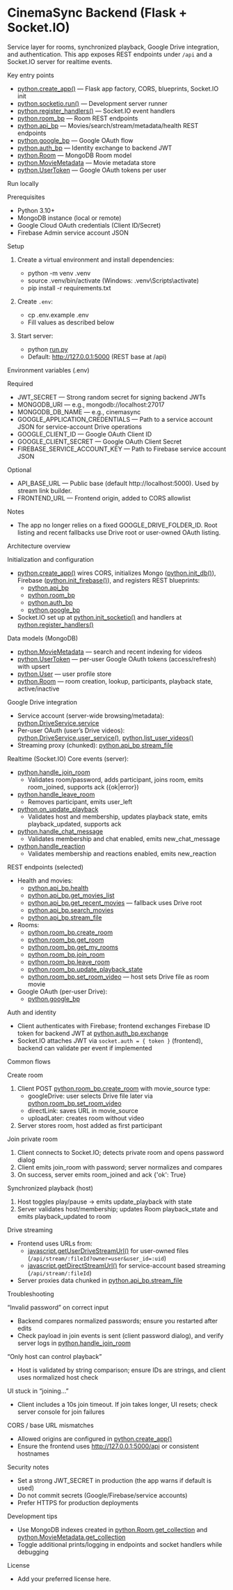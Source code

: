 # CinemaSync Backend (Flask + Socket.IO)

Service layer for rooms, synchronized playback, Google Drive integration, and authentication. This app exposes REST endpoints under `/api` and a Socket.IO server for realtime events.

Key entry points
- [python.create_app()](backend/app/__init__.py:28) — Flask app factory, CORS, blueprints, Socket.IO init
- [python.socketio.run()](backend/run.py:6) — Development server runner
- [python.register_handlers()](backend/app/socket_manager.py:35) — Socket.IO event handlers
- [python.room_bp](backend/app/room_routes.py:11) — Room REST endpoints
- [python.api_bp](backend/app/routes.py:11) — Movies/search/stream/metadata/health REST endpoints
- [python.google_bp](backend/app/google_oauth_routes.py:90) — Google OAuth flow
- [python.auth_bp](backend/app/auth_routes.py:1) — Identity exchange to backend JWT
- [python.Room](backend/app/models.py:346) — MongoDB Room model
- [python.MovieMetadata](backend/app/models.py:88) — Movie metadata store
- [python.UserToken](backend/app/models.py:216) — Google OAuth tokens per user

Run locally

Prerequisites
- Python 3.10+
- MongoDB instance (local or remote)
- Google Cloud OAuth credentials (Client ID/Secret)
- Firebase Admin service account JSON

Setup
1) Create a virtual environment and install dependencies:
   - python -m venv .venv
   - source .venv/bin/activate  (Windows: .venv\\Scripts\\activate)
   - pip install -r requirements.txt

2) Create `.env`:
   - cp .env.example .env
   - Fill values as described below

3) Start server:
   - python [run.py](backend/run.py:1)
   - Default: http://127.0.0.1:5000 (REST base at /api)

Environment variables (.env)

Required
- JWT_SECRET — Strong random secret for signing backend JWTs
- MONGODB_URI — e.g., mongodb://localhost:27017
- MONGODB_DB_NAME — e.g., cinemasync
- GOOGLE_APPLICATION_CREDENTIALS — Path to a service account JSON for service-account Drive operations
- GOOGLE_CLIENT_ID — Google OAuth Client ID
- GOOGLE_CLIENT_SECRET — Google OAuth Client Secret
- FIREBASE_SERVICE_ACCOUNT_KEY — Path to Firebase service account JSON

Optional
- API_BASE_URL — Public base (default http://localhost:5000). Used by stream link builder.
- FRONTEND_URL — Frontend origin, added to CORS allowlist

Notes
- The app no longer relies on a fixed GOOGLE_DRIVE_FOLDER_ID. Root listing and recent fallbacks use Drive root or user-owned OAuth listing.

Architecture overview

Initialization and configuration
- [python.create_app()](backend/app/__init__.py:28) wires CORS, initializes Mongo ([python.init_db()](backend/app/models.py:65)), Firebase ([python.init_firebase()](backend/app/firebase_admin.py:1)), and registers REST blueprints:
  - [python.api_bp](backend/app/routes.py:11)
  - [python.room_bp](backend/app/room_routes.py:11)
  - [python.auth_bp](backend/app/auth_routes.py:1)
  - [python.google_bp](backend/app/google_oauth_routes.py:90)
- Socket.IO set up at [python.init_socketio()](backend/app/socket_manager.py:20) and handlers at [python.register_handlers()](backend/app/socket_manager.py:35)

Data models (MongoDB)
- [python.MovieMetadata](backend/app/models.py:88) — search and recent indexing for videos
- [python.UserToken](backend/app/models.py:216) — per-user Google OAuth tokens (access/refresh) with upsert
- [python.User](backend/app/models.py:288) — user profile store
- [python.Room](backend/app/models.py:346) — room creation, lookup, participants, playback state, active/inactive

Google Drive integration
- Service account (server-wide browsing/metadata): [python.DriveService.service](backend/app/drive_service.py:90)
- Per-user OAuth (user’s Drive videos): [python.DriveService.user_service()](backend/app/drive_service.py:148), [python.list_user_videos()](backend/app/drive_service.py:299)
- Streaming proxy (chunked): [python.api_bp stream_file](backend/app/routes.py:94)

Realtime (Socket.IO)
Core events (server):
- [python.handle_join_room](backend/app/socket_manager.py:49)
  - Validates room/password, adds participant, joins room, emits room_joined, supports ack ({ok|error})
- [python.handle_leave_room](backend/app/socket_manager.py:112)
  - Removes participant, emits user_left
- [python.on_update_playback](backend/app/socket_manager.py:153)
  - Validates host and membership, updates playback state, emits playback_updated, supports ack
- [python.handle_chat_message](backend/app/socket_manager.py:228)
  - Validates membership and chat enabled, emits new_chat_message
- [python.handle_reaction](backend/app/socket_manager.py:282)
  - Validates membership and reactions enabled, emits new_reaction

REST endpoints (selected)
- Health and movies:
  - [python.api_bp.health](backend/app/routes.py:23)
  - [python.api_bp.get_movies_list](backend/app/routes.py:42)
  - [python.api_bp.get_recent_movies](backend/app/routes.py:238) — fallback uses Drive root
  - [python.api_bp.search_movies](backend/app/routes.py:192)
  - [python.api_bp.stream_file](backend/app/routes.py:94)
- Rooms:
  - [python.room_bp.create_room](backend/app/room_routes.py:63)
  - [python.room_bp.get_room](backend/app/room_routes.py:256)
  - [python.room_bp.get_my_rooms](backend/app/room_routes.py:302)
  - [python.room_bp.join_room](backend/app/room_routes.py:361)
  - [python.room_bp.leave_room](backend/app/room_routes.py:436)
  - [python.room_bp.update_playback_state](backend/app/room_routes.py:484)
  - [python.room_bp.set_room_video](backend/app/room_routes.py:694) — host sets Drive file as room movie
- Google OAuth (per-user Drive):
  - [python.google_bp](backend/app/google_oauth_routes.py:90)

Auth and identity
- Client authenticates with Firebase; frontend exchanges Firebase ID token for backend JWT at [python.auth_bp.exchange](backend/app/auth_routes.py:1)
- Socket.IO attaches JWT via `socket.auth = { token }` (frontend), backend can validate per event if implemented

Common flows

Create room
1) Client POST [python.room_bp.create_room](backend/app/room_routes.py:63) with movie_source type:
   - googleDrive: user selects Drive file later via [python.room_bp.set_room_video](backend/app/room_routes.py:694)
   - directLink: saves URL in movie_source
   - uploadLater: creates room without video
2) Server stores room, host added as first participant

Join private room
1) Client connects to Socket.IO; detects private room and opens password dialog
2) Client emits join_room with password; server normalizes and compares
3) On success, server emits room_joined and ack {'ok': True}

Synchronized playback (host)
1) Host toggles play/pause → emits update_playback with state
2) Server validates host/membership; updates Room playback_state and emits playback_updated to room

Drive streaming
- Frontend uses URLs from:
  - [javascript.getUserDriveStreamUrl()](client/src/utils/api.js:232) for user-owned files (`/api/stream/:fileId?owner=user&user_id=:uid`)
  - [javascript.getDirectStreamUrl()](client/src/utils/api.js:220) for service-account based streaming (`/api/stream/:fileId`)
- Server proxies data chunked in [python.api_bp.stream_file](backend/app/routes.py:94)

Troubleshooting

“Invalid password” on correct input
- Backend compares normalized passwords; ensure you restarted after edits
- Check payload in join events is sent (client password dialog), and verify server logs in [python.handle_join_room](backend/app/socket_manager.py:49)

“Only host can control playback”
- Host is validated by string comparison; ensure IDs are strings, and client uses normalized host check

UI stuck in “joining…”
- Client includes a 10s join timeout. If join takes longer, UI resets; check server console for join failures

CORS / base URL mismatches
- Allowed origins are configured in [python.create_app()](backend/app/__init__.py:31)
- Ensure the frontend uses http://127.0.0.1:5000/api or consistent hostnames

Security notes
- Set a strong JWT_SECRET in production (the app warns if default is used)
- Do not commit secrets (Google/Firebase/service accounts)
- Prefer HTTPS for production deployments

Development tips
- Use MongoDB indexes created in [python.Room.get_collection](backend/app/models.py:351) and [python.MovieMetadata.get_collection](backend/app/models.py:93)
- Toggle additional prints/logging in endpoints and socket handlers while debugging

License
- Add your preferred license here.